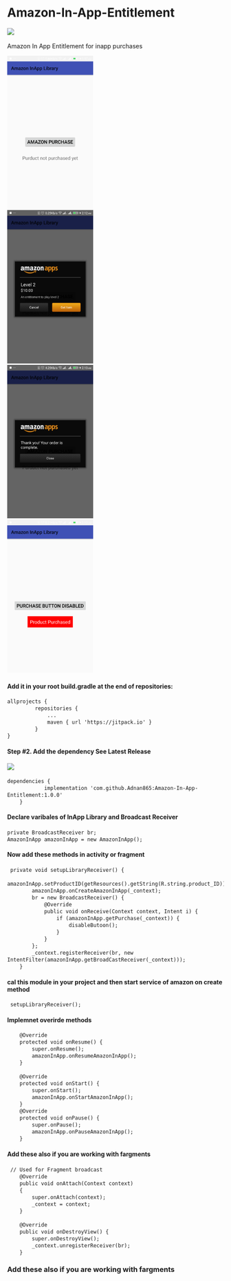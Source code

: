 # Amazon-In-App-Entitlement
[![](https://jitpack.io/v/Adnan865/Amazon-In-App-Entitlement.svg)](https://jitpack.io/#Adnan865/Amazon-In-App-Entitlement)

Amazon In App Entitlement for inapp purchases


<p>

<div class="row">
   <div class="column">
<a target="_blank" rel="noopener noreferrer" href="https://github.com/Adnan865/Amazon-In-App-Entitlement/blob/master/extras/Screenshots/1.png">
<img src="https://github.com/Adnan865/Amazon-In-App-Entitlement/blob/master/extras/Screenshots/1.png" height="auto" width="200"></a> 
	  </dive>

 <div class="column">
<a target="_blank" rel="noopener noreferrer" href="https://github.com/Adnan865/Amazon-In-App-Entitlement/blob/master/extras/Screenshots/2.png">
<img src="https://github.com/Adnan865/Amazon-In-App-Entitlement/blob/master/extras/Screenshots/2.png" height="auto" width="200"></a>
	  </div>

 <div class="column">
<a target="_blank" rel="noopener noreferrer" href="https://github.com/Adnan865/Amazon-In-App-Entitlement/blob/master/extras/Screenshots/3.png">
<img src="https://github.com/Adnan865/Amazon-In-App-Entitlement/blob/master/extras/Screenshots/3.png" height="auto" width="200"></a>
	</div>

 <div class="column">
<a target="_blank" rel="noopener noreferrer" href="https://github.com/Adnan865/Amazon-In-App-Entitlement/blob/master/extras/Screenshots/4.png">
<img src="https://github.com/Adnan865/Amazon-In-App-Entitlement/blob/master/extras/Screenshots/4.png" height="auto" width="200"></a>
</div>
</div>
</p>



<h4>Add it in your root build.gradle at the end of repositories:</h4>


```
allprojects {
		 repositories {
			 ...
			 maven { url 'https://jitpack.io' }
		 }
}
```

<h4>Step #2. Add the dependency See Latest Release</h4> 

[![](https://jitpack.io/v/Adnan865/Amazon-In-App-Entitlement.svg)](https://jitpack.io/#Adnan865/Amazon-In-App-Entitlement)

```
dependencies {
	        implementation 'com.github.Adnan865:Amazon-In-App-Entitlement:1.0.0'
	}
```
 
<h4>Declare varibales of InApp Library and Broadcast Receiver</h4>

```
private BroadcastReceiver br;
AmazonInApp amazonInApp = new AmazonInApp();
```

<h4>Now add these methods in activity or fragment</h4>

```
 private void setupLibraryReceiver() {
        amazonInApp.setProductID(getResources().getString(R.string.product_ID));
        amazonInApp.onCreateAmazonInApp(_context);
        br = new BroadcastReceiver() {
            @Override
            public void onReceive(Context context, Intent i) {
                if (amazonInApp.getPurchase(_context)) {
                    disableButoon();
                }
            }
        };
        _context.registerReceiver(br, new IntentFilter(amazonInApp.getBroadCastReceiver(_context)));
    }
```

<h4>cal this module in your project and then start service of amazon on create method</h4>

```
 setupLibraryReceiver();
 ```

<h4>Implemnet overirde methods</h4>

```
    @Override
    protected void onResume() {
        super.onResume();
        amazonInApp.onResumeAmazonInApp();
    }

    @Override
    protected void onStart() {
        super.onStart();
        amazonInApp.onStartAmazonInApp();
    }
    @Override
    protected void onPause() {
        super.onPause();
        amazonInApp.onPauseAmazonInApp();
    }
```

<h4>Add these also if you are working with fargments</h4>

```
 // Used for Fragment broadcast
    @Override
    public void onAttach(Context context)
    {
        super.onAttach(context);
        _context = context;
    }

    @Override
    public void onDestroyView() {
        super.onDestroyView();
        _context.unregisterReceiver(br);
    }
```

<h3>Add these also if you are working with fargments</h3>



